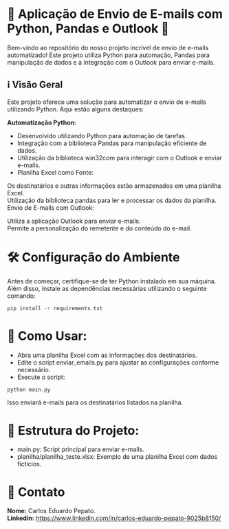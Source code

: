 # 🚀 Aplicação de Envio de E-mails com Python, Pandas e Outlook 📧
Bem-vindo ao repositório do nosso projeto incrível de envio de e-mails automatizado! Este projeto utiliza Python para automação, Pandas para manipulação de dados e a integração com o Outlook para enviar e-mails.

## ℹ️ Visão Geral
Este projeto oferece uma solução para automatizar o envio de e-mails utilizando Python. Aqui estão alguns destaques:

**Automatização Python:**

- Desenvolvido utilizando Python para automação de tarefas.
- Integração com a biblioteca Pandas para manipulação eficiente de dados.
- Utilização da biblioteca win32com para interagir com o Outlook e enviar e-mails.
- Planilha Excel como Fonte:

Os destinatários e outras informações estão armazenados em uma planilha Excel.  
Utilização da biblioteca pandas para ler e processar os dados da planilha.  
Envio de E-mails com Outlook:

Utiliza a aplicação Outlook para enviar e-mails.  
Permite a personalização do remetente e do conteúdo do e-mail.
# 🛠️ Configuração do Ambiente
Antes de começar, certifique-se de ter Python instalado em sua máquina. Além disso, instale as dependências necessárias utilizando o seguinte comando:

```bash
pip install -r requirements.txt
```
# 🚀 Como Usar:

- Abra uma planilha Excel com as informações dos destinatários.
- Edite o script enviar_emails.py para ajustar as configurações conforme necessário.
- Execute o script:
```bash
python main.py
```
Isso enviará e-mails para os destinatários listados na planilha.

# 📂 Estrutura do Projeto:
- main.py: Script principal para enviar e-mails.
- planilha/planilha_teste.xlsx: Exemplo de uma planilha Excel com dados fictícios.

# 📝 Contato
**Nome:** Carlos Eduardo Pepato.  
**Linkedin:** https://www.linkedin.com/in/carlos-eduardo-pepato-9025b8150/
